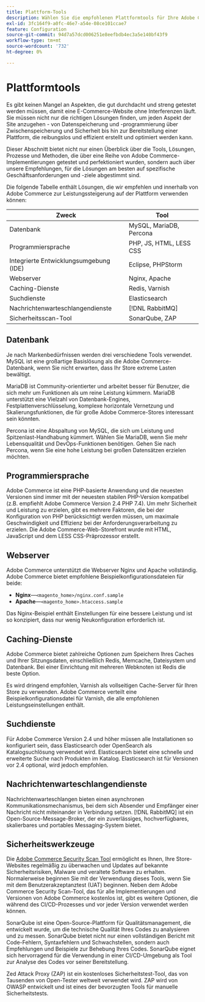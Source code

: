 ```yaml
---
title: Plattform-Tools
description: Wählen Sie die empfohlenen Plattformtools für Ihre Adobe Commerce-Implementierung aus.
exl-id: 3fc164f9-a0fc-46e7-a54e-08ce101ccae7
feature: Configuration
source-git-commit: 94d7a57dcd006251e8eefbdb4ec3a5e140bf43f9
workflow-type: tm+mt
source-wordcount: '732'
ht-degree: 0%

---
```


# Plattformtools

Es gibt keinen Mangel an Aspekten, die gut durchdacht und streng getestet werden müssen, damit eine E-Commerce-Website ohne Interferenzen läuft. Sie müssen nicht nur die richtigen Lösungen finden, um jeden Aspekt der Site anzugehen - von Datenspeicherung und -programmierung über Zwischenspeicherung und Sicherheit bis hin zur Bereitstellung einer Plattform, die reibungslos und effizient erstellt und optimiert werden kann.

Dieser Abschnitt bietet nicht nur einen Überblick über die Tools, Lösungen, Prozesse und Methoden, die über eine Reihe von Adobe Commerce-Implementierungen getestet und perfektioniert wurden, sondern auch über unsere Empfehlungen, für die Lösungen am besten auf spezifische Geschäftsanforderungen und -ziele abgestimmt sind.

Die folgende Tabelle enthält Lösungen, die wir empfehlen und innerhalb von Adobe Commerce zur Leistungssteigerung auf der Plattform verwenden können:

| Zweck | Tool |
|------------------------------------------|-------------------------|
| Datenbank | MySQL, MariaDB, Percona |
| Programmiersprache | PHP, JS, HTML, LESS CSS |
| Integrierte Entwicklungsumgebung (IDE) | Eclipse, PHPStorm |
| Webserver | Nginx, Apache |
| Caching-Dienste | Redis, Varnish |
| Suchdienste | Elasticsearch |
| Nachrichtenwarteschlangendienste | [!DNL RabbitMQ] |
| Sicherheitsscan-Tool | SonarQube, ZAP |

## Datenbank

Je nach Markenbedürfnissen werden drei verschiedene Tools verwendet. MySQL ist eine großartige Basislösung als die Adobe Commerce-Datenbank, wenn Sie nicht erwarten, dass Ihr Store extreme Lasten bewältigt.

MariaDB ist Community-orientierter und arbeitet besser für Benutzer, die sich mehr um Funktionen als um reine Leistung kümmern. MariaDB unterstützt eine Vielzahl von Datenbank-Engines, Festplattenverschlüsselung, komplexe horizontale Vernetzung und Skalierungsfunktionen, die für große Adobe Commerce-Stores interessant sein könnten.

Percona ist eine Abspaltung von MySQL, die sich um Leistung und Spitzenlast-Handhabung kümmert. Wählen Sie MariaDB, wenn Sie mehr Lebensqualität und DevOps-Funktionen benötigen. Gehen Sie nach Percona, wenn Sie eine hohe Leistung bei großen Datensätzen erzielen möchten.

## Programmiersprache

Adobe Commerce ist eine PHP-basierte Anwendung und die neuesten Versionen sind immer mit der neuesten stabilen PHP-Version kompatibel (z.B. empfiehlt Adobe Commerce Version 2.4 PHP 7.4). Um mehr Sicherheit und Leistung zu erzielen, gibt es mehrere Faktoren, die bei der Konfiguration von PHP berücksichtigt werden müssen, um maximale Geschwindigkeit und Effizienz bei der Anforderungsverarbeitung zu erzielen. Die Adobe Commerce-Web-Storefront wurde mit HTML, JavaScript und dem LESS CSS-Präprozessor erstellt.

## Webserver

Adobe Commerce unterstützt die Webserver Nginx und Apache vollständig. Adobe Commerce bietet empfohlene Beispielkonfigurationsdateien für beide:

- **Nginx**—`<magento_home>/nginx.conf.sample`
- **Apache**—`<magento_home>.htaccess.sample`

Das Nginx-Beispiel enthält Einstellungen für eine bessere Leistung und ist so konzipiert, dass nur wenig Neukonfiguration erforderlich ist.

## Caching-Dienste

Adobe Commerce bietet zahlreiche Optionen zum Speichern Ihres Caches und Ihrer Sitzungsdaten, einschließlich Redis, Memcache, Dateisystem und Datenbank. Bei einer Einrichtung mit mehreren Webknoten ist Redis die beste Option.

Es wird dringend empfohlen, Varnish als vollseitigen Cache-Server für Ihren Store zu verwenden. Adobe Commerce verteilt eine Beispielkonfigurationsdatei für Varnish, die alle empfohlenen Leistungseinstellungen enthält.

## Suchdienste

Für Adobe Commerce Version 2.4 und höher müssen alle Installationen so konfiguriert sein, dass Elasticsearch oder OpenSearch als Katalogsuchlösung verwendet wird. Elasticsearch bietet eine schnelle und erweiterte Suche nach Produkten im Katalog. Elasticsearch ist für Versionen vor 2.4 optional, wird jedoch empfohlen.

## Nachrichtenwarteschlangendienste

Nachrichtenwarteschlangen bieten einen asynchronen Kommunikationsmechanismus, bei dem sich Absender und Empfänger einer Nachricht nicht miteinander in Verbindung setzen. [!DNL RabbitMQ] ist ein Open-Source-Message-Broker, der ein zuverlässiges, hochverfügbares, skalierbares und portables Messaging-System bietet.

## Sicherheitswerkzeuge

Die [Adobe Commerce Security Scan Tool](https://docs.magento.com/user-guide/magento/security-scan.html) ermöglicht es Ihnen, Ihre Store-Websites regelmäßig zu überwachen und Updates auf bekannte Sicherheitsrisiken, Malware und veraltete Software zu erhalten. Normalerweise beginnen Sie mit der Verwendung dieses Tools, wenn Sie mit dem Benutzerakzeptanztest (UAT) beginnen. Neben dem Adobe Commerce Security Scan-Tool, das für alle Implementierungen und Versionen von Adobe Commerce kostenlos ist, gibt es weitere Optionen, die während des CI/CD-Prozesses und vor jeder Version verwendet werden können.

SonarQube ist eine Open-Source-Plattform für Qualitätsmanagement, die entwickelt wurde, um die technische Qualität Ihres Codes zu analysieren und zu messen. SonarQube bietet nicht nur einen vollständigen Bericht mit Code-Fehlern, Syntaxfehlern und Schwachstellen, sondern auch Empfehlungen und Beispiele zur Behebung Ihres Codes. SonarQube eignet sich hervorragend für die Verwendung in einer CI/CD-Umgebung als Tool zur Analyse des Codes vor seiner Bereitstellung.

Zed Attack Proxy (ZAP) ist ein kostenloses Sicherheitstest-Tool, das von Tausenden von Open-Tester weltweit verwendet wird. ZAP wird von OWASP entwickelt und ist eines der bevorzugten Tools für manuelle Sicherheitstests.
